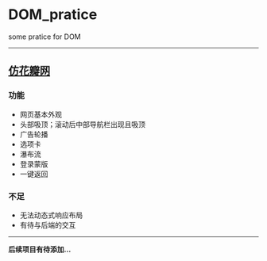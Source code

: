 # DOM_pratice
some pratice for DOM  

-------------------
[仿花瓣网](https://hisakawakoyomi.github.io/DOM_practice/huaban/index.html)  
 -----------------
### 功能
  * 网页基本外观  
  * 头部吸顶；滚动后中部导航栏出现且吸顶  
  * 广告轮播  
  * 选项卡  
  * 瀑布流  
  * 登录蒙版  
  * 一键返回
  
### 不足  
  * 无法动态式响应布局 
  * 有待与后端的交互  
  ------------------
  **后续项目有待添加...**
   

